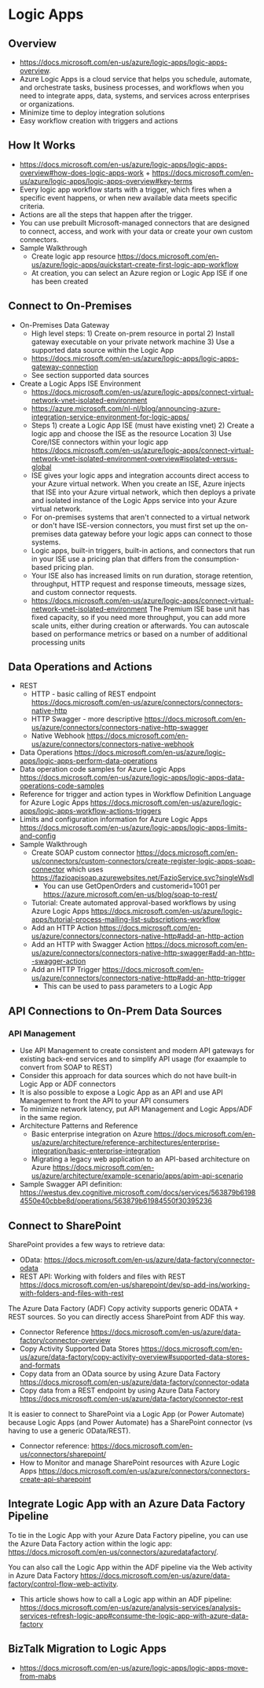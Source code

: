 # Logic Apps
## Overview
- https://docs.microsoft.com/en-us/azure/logic-apps/logic-apps-overview.
- Azure Logic Apps is a cloud service that helps you schedule, automate, and orchestrate tasks, business processes, and workflows when you need to integrate apps, data, systems, and services across enterprises or organizations.
- Minimize time to deploy integration solutions
- Easy workflow creation with triggers and actions

## How It Works
- https://docs.microsoft.com/en-us/azure/logic-apps/logic-apps-overview#how-does-logic-apps-work +  https://docs.microsoft.com/en-us/azure/logic-apps/logic-apps-overview#key-terms
- Every logic app workflow starts with a trigger, which fires when a specific event happens, or when new available data meets specific criteria. 
- Actions are all the steps that happen after the trigger.
- You can use prebuilt Microsoft-managed connectors that are designed to connect, access, and work with your data or create your own custom connectors.
- Sample Walkthrough
  - Create logic app resource https://docs.microsoft.com/en-us/azure/logic-apps/quickstart-create-first-logic-app-workflow
  - At creation, you can select an Azure region or Logic App ISE if one has been created


## Connect to On-Premises 
- On-Premises Data Gateway
  - High level steps: 1) Create on-prem resource in portal 2) Install gateway executable on your private network machine 3) Use a supported data source within the Logic App
  - https://docs.microsoft.com/en-us/azure/logic-apps/logic-apps-gateway-connection
  - See section supported data sources
- Create a Logic Apps ISE Environment
  - https://docs.microsoft.com/en-us/azure/logic-apps/connect-virtual-network-vnet-isolated-environment
  - https://azure.microsoft.com/nl-nl/blog/announcing-azure-integration-service-environment-for-logic-apps/
  - Steps 1) create a Logic App ISE (must have existing vnet)  2) Create a logic app  and choose the ISE as the resource Location 3) Use Core/ISE connectors within your logic app https://docs.microsoft.com/en-us/azure/logic-apps/connect-virtual-network-vnet-isolated-environment-overview#isolated-versus-global
  - ISE gives your logic apps and integration accounts direct access to your Azure virtual network. When you create an ISE, Azure injects that ISE into your Azure virtual network, which then deploys a private and isolated instance of the Logic Apps service into your Azure virtual network.
  - For on-premises systems that aren't connected to a virtual network or don't have ISE-version connectors, you must first set up the on-premises data gateway before your logic apps can connect to those systems.
  - Logic apps, built-in triggers, built-in actions, and connectors that run in your ISE use a pricing plan that differs from the consumption-based pricing plan.
  - Your ISE also has increased limits on run duration, storage retention, throughput, HTTP request and response timeouts, message sizes, and custom connector requests. 
  - https://docs.microsoft.com/en-us/azure/logic-apps/connect-virtual-network-vnet-isolated-environment The Premium ISE base unit has fixed capacity, so if you need more throughput, you can add more scale units, either during creation or afterwards. You can autoscale based on performance metrics or based on a number of additional processing units

## Data Operations and Actions
- REST
  - HTTP - basic calling of REST endpoint https://docs.microsoft.com/en-us/azure/connectors/connectors-native-http
  - HTTP Swagger - more descriptive https://docs.microsoft.com/en-us/azure/connectors/connectors-native-http-swagger
  - Native Webhook https://docs.microsoft.com/en-us/azure/connectors/connectors-native-webhook
- Data Operations https://docs.microsoft.com/en-us/azure/logic-apps/logic-apps-perform-data-operations 
- Data operation code samples for Azure Logic Apps https://docs.microsoft.com/en-us/azure/logic-apps/logic-apps-data-operations-code-samples
- Reference for trigger and action types in Workflow Definition Language for Azure Logic Apps https://docs.microsoft.com/en-us/azure/logic-apps/logic-apps-workflow-actions-triggers
- Limits and configuration information for Azure Logic Apps https://docs.microsoft.com/en-us/azure/logic-apps/logic-apps-limits-and-config
- Sample Walkthrough
  - Create SOAP custom connector https://docs.microsoft.com/en-us/connectors/custom-connectors/create-register-logic-apps-soap-connector which uses https://fazioapisoap.azurewebsites.net/FazioService.svc?singleWsdl
    - You can use GetOpenOrders and customerid=1001 per https://azure.microsoft.com/en-us/blog/soap-to-rest/
  - Tutorial: Create automated approval-based workflows by using Azure Logic Apps https://docs.microsoft.com/en-us/azure/logic-apps/tutorial-process-mailing-list-subscriptions-workflow
  - Add an HTTP Action https://docs.microsoft.com/en-us/azure/connectors/connectors-native-http#add-an-http-action
  - Add an HTTP with Swagger Action https://docs.microsoft.com/en-us/azure/connectors/connectors-native-http-swagger#add-an-http--swagger-action
  - Add an HTTP Trigger https://docs.microsoft.com/en-us/azure/connectors/connectors-native-http#add-an-http-trigger
    - This can be used to pass parameters to a Logic App


## API Connections to On-Prem Data Sources

### API Management
- Use API Management to create consistent and modern API gateways for existing back-end services and to simplify API usage (for exaample to convert from SOAP to REST) 
- Consider this approach for data sources which do not have built-in Logic App or ADF connectors
- It is also possible to expose a Logic App as an API and use API Management to front the API to your API consumers
- To minimize network latency, put API Management and Logic Apps/ADF in the same region.
- Architecture Patterns and Reference
  - Basic enterprise integration on Azure https://docs.microsoft.com/en-us/azure/architecture/reference-architectures/enterprise-integration/basic-enterprise-integration
  - Migrating a legacy web application to an API-based architecture on Azure https://docs.microsoft.com/en-us/azure/architecture/example-scenario/apps/apim-api-scenario
- Sample Swagger API definition: https://westus.dev.cognitive.microsoft.com/docs/services/563879b61984550e40cbbe8d/operations/563879b61984550f30395236

## Connect to SharePoint
SharePoint provides a few ways to retrieve data:
- OData: https://docs.microsoft.com/en-us/azure/data-factory/connector-odata 
- REST API: Working with folders and files with REST https://docs.microsoft.com/en-us/sharepoint/dev/sp-add-ins/working-with-folders-and-files-with-rest 

The Azure Data Factory (ADF) Copy activity supports generic ODATA + REST sources. So you can directly access SharePoint from ADF this way.
- Connector Reference https://docs.microsoft.com/en-us/azure/data-factory/connector-overview
- Copy Activity Supported Data Stores https://docs.microsoft.com/en-us/azure/data-factory/copy-activity-overview#supported-data-stores-and-formats
- Copy data from an OData source by using Azure Data Factory https://docs.microsoft.com/en-us/azure/data-factory/connector-odata 
- Copy data from a REST endpoint by using Azure Data Factory https://docs.microsoft.com/en-us/azure/data-factory/connector-rest

It is easier to connect to SharePoint via a Logic App (or Power Automate) because Logic Apps (and Power Automate) has a SharePoint connector (vs having to use a generic OData/REST). 
- Connector reference: https://docs.microsoft.com/en-us/connectors/sharepoint/
- How to Monitor and manage SharePoint resources with Azure Logic Apps https://docs.microsoft.com/en-us/azure/connectors/connectors-create-api-sharepoint

## Integrate Logic App with an Azure Data Factory Pipeline

To tie in the Logic App with your Azure Data Factory pipeline, you can use the Azure Data Factory action within the logic app: https://docs.microsoft.com/en-us/connectors/azuredatafactory/.

You can also call the Logic App within the ADF pipeline via the Web activity in Azure Data Factory https://docs.microsoft.com/en-us/azure/data-factory/control-flow-web-activity. 
- This article shows how to call a Logic app within an ADF pipeline: https://docs.microsoft.com/en-us/azure/analysis-services/analysis-services-refresh-logic-app#consume-the-logic-app-with-azure-data-factory


## BizTalk Migration to Logic Apps
- https://docs.microsoft.com/en-us/azure/logic-apps/logic-apps-move-from-mabs
